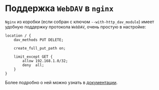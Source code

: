 # Поддержка `WebDAV` в `nginx`

`Nginx` из коробки (если собран с ключом `--with-http_dav_module`) имеет удобную поддержку протокола `WebDAV`,
очень простую в настройке:

    location / {
        dav_methods PUT DELETE;

        create_full_put_path on;

        limit_except GET {
            allow 192.168.1.0/32;
            deny  all;
        }
    }

Более подробно о ней можно узнать в [документации](http://nginx.org/ru/docs/http/ngx_http_dav_module.html).
